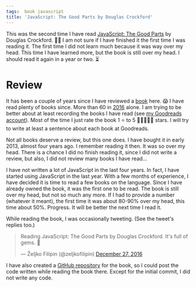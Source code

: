 ```yaml
---
tags:  book javascript
title: 'JavaScript: The Good Parts by Douglas Crockford'
---
```

This was the second time I have read [JavaScript: The Good Parts](http://shop.oreilly.com/product/9780596517748.do) by Douglas Crockford. 📖📖 I am not sure if I have finished it the first time I was reading it. The first time I did not learn much because it was way over my head. This time I have learned more, but the book is still over my head. I should read it again in a year or two. ⏳

# Review

It has been a couple of years since I have reviewed a [book](/book) here. 😱 I have read plenty of books since. More than 60 in [2016](https://www.goodreads.com/user/year_in_books/2016) alone. I am trying to be better about at least recording the books I have read (see [my Goodreads account](https://www.goodreads.com/zeljko_filipin)). Most of the time I just rate the book 1 ⭐️ to 5 🌟🌟🌟🌟🌟 stars. I will try to write at least a sentence about each book at Goodreads.

Not all books deserve a review, but this one does. I have bought it in early 2013, almost four years ago. I remember reading it then. It was so over my head. There is a chance I did no finish reading it, since I did not write a review, but also, I did not review many books I have read...

I have not written a lot of JavaScript in the last four years. In fact, I have started using JavaScript in the last year. With a few months of experience, I have decided it is time to read a few books on the language. Since I have already owned the book, it was the first one to be read. The book is still over my head, but not so much any more. If I had to provide a number (whatever it meant), the first time it was about 80-90% over my head, this time about 50%. Progress. It will be better the next time I read it.

While reading the book, I was occasionally tweeting. (See the tweet's replies too.)

<blockquote class="twitter-tweet" data-lang="en"><p lang="en" dir="ltr">Reading JavaScript: The Good Parts by Douglas Crockford. It&#39;s full of gems. 💎</p>&mdash; Željko Filipin (@zeljkofilipin) <a href="https://twitter.com/zeljkofilipin/status/813724290902294528">December 27, 2016</a></blockquote>
<script async src="//platform.twitter.com/widgets.js" charset="utf-8"></script>

I have also created a [GitHub repository](https://github.com/zeljkofilipin/javascript-the-good-parts) for the book, so I could post the code written while reading the book there. Except for the initial commit, I did not write any code.
